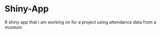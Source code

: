 Shiny-App
=========

R shiny app that i am working on for a project using attendance data from a museum
